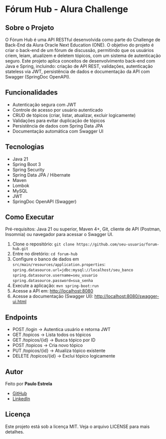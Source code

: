 # Fórum Hub - Alura Challenge

## Sobre o Projeto
O Fórum Hub é uma API RESTful desenvolvida como parte do Challenge de Back-End da Alura Oracle Next Education (ONE). O objetivo do projeto é criar o back-end de um fórum de discussão, permitindo que os usuários criem, leiam, atualizem e deletem tópicos, com um sistema de autenticação seguro. Este projeto aplica conceitos de desenvolvimento back-end com Java e Spring, incluindo: criação de API REST, validações, autenticação stateless via JWT, persistência de dados e documentação da API com Swagger (SpringDoc OpenAPI).

## Funcionalidades
- Autenticação segura com JWT  
- Controle de acesso por usuário autenticado  
- CRUD de tópicos (criar, listar, atualizar, excluir logicamente)  
- Validações para evitar duplicação de tópicos  
- Persistência de dados com Spring Data JPA  
- Documentação automática com Swagger UI  

## Tecnologias
- Java 21  
- Spring Boot 3  
- Spring Security  
- Spring Data JPA / Hibernate  
- Maven  
- Lombok  
- MySQL  
- JWT  
- SpringDoc OpenAPI (Swagger)  

## Como Executar
Pré-requisitos: Java 21 ou superior, Maven 4+, Git, cliente de API (Postman, Insomnia) ou navegador para acessar o Swagger UI.  
1. Clone o repositório: `git clone https://github.com/seu-usuario/forum-hub.git`  
2. Entre no diretório: `cd forum-hub`  
3. Configure o banco de dados em `src/main/resources/application.properties`:  
   `spring.datasource.url=jdbc:mysql://localhost/seu_banco`  
   `spring.datasource.username=seu_usuario`  
   `spring.datasource.password=sua_senha`  
4. Execute a aplicação: `mvn spring-boot:run`  
5. Acesse a API em: [http://localhost:8080](http://localhost:8080)  
6. Acesse a documentação (Swagger UI): [http://localhost:8080/swagger-ui.html](http://localhost:8080/swagger-ui.html)  

## Endpoints
- POST /login → Autentica usuário e retorna JWT  
- GET /topicos → Lista todos os tópicos  
- GET /topicos/{id} → Busca tópico por ID  
- POST /topicos → Cria novo tópico  
- PUT /topicos/{id} → Atualiza tópico existente  
- DELETE /topicos/{id} → Exclui tópico logicamente  

## Autor
Feito por **Paulo Estrela**  
- [GitHub](https://github.com/Widgz)  
- [LinkedIn](https://www.linkedin.com/in/paulo-estrela)  

## Licença
Este projeto está sob a licença MIT. Veja o arquivo LICENSE para mais detalhes.
